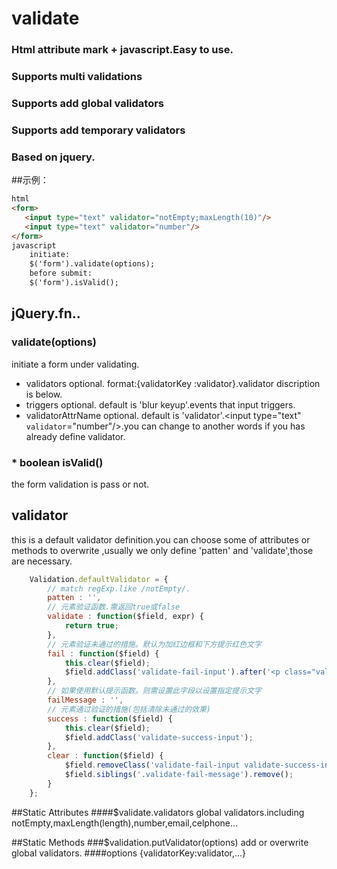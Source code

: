 # validate
### Html attribute mark + javascript.Easy to use.
### Supports multi validations  
### Supports add global validators
### Supports add temporary validators
### Based on jquery. 
##示例：
```html
html
<form>
   <input type="text" validator="notEmpty;maxLength(10)"/>
   <input type="text" validator="number"/>
</form>
javascript
	initiate:
	$('form').validate(options);
	before submit:
	$('form').isValid();
```
## jQuery.fn..

###  validate(options)
initiate a form under validating. 
* validators
optional. format:{validatorKey :validator}.validator discription is below.
* triggers
optional. default is 'blur keyup'.events that input triggers.
* validatorAttrName
optional. default is 'validator'.<input type="text" `validator`="number"/>.you can change to another words if you has already define validator.

### * boolean isValid()
the form validation is pass or not.

## validator
this is a default validator definition.you can choose some of attributes or methods to overwrite ,usually we only define 'patten' and 'validate',those are necessary.
```javascript
	Validation.defaultValidator = {
		// match regExp.like /notEmpty/.
		patten : '',
		// 元素验证函数.需返回true或false
		validate : function($field, expr) {
			return true;
		},
		// 元素验证未通过的措施。默认为加红边框和下方提示红色文字
		fail : function($field) {
			this.clear($field);
			$field.addClass('validate-fail-input').after('<p class="validate-fail-message">' + this.failMessage + '</p>');
		},
		// 如果使用默认提示函数。则需设置此字段以设置指定提示文字
		failMessage : '',
		// 元素通过验证的措施(包括清除未通过的效果)
		success : function($field) {
			this.clear($field);
			$field.addClass('validate-success-input');
		},
		clear : function($field) {
			$field.removeClass('validate-fail-input validate-success-input');
			$field.siblings('.validate-fail-message').remove();
		}
	};
```

##Static Attributes
####$validate.validators
global validators.including notEmpty,maxLength(length),number,email,celphone...

##Static Methods
###$validation.putValidator(options)
add or overwrite global validators.
####options
{validatorKey:validator,...}




